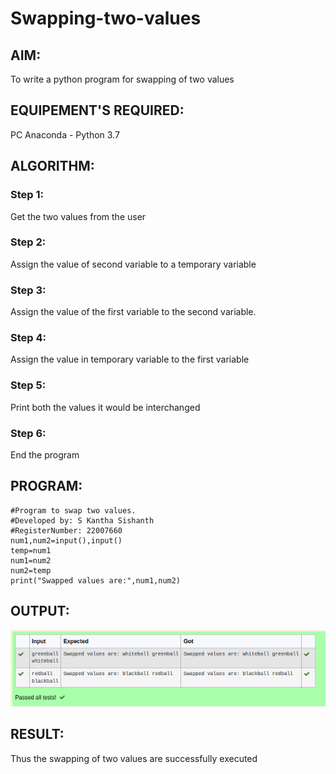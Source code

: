 # Swapping-two-values

## AIM:
To write a python program for swapping of two values

## EQUIPEMENT'S REQUIRED: 
PC
Anaconda - Python 3.7

## ALGORITHM: 
### Step 1:
Get the two values from the user
### Step 2: 
Assign the value of second variable to a temporary variable 
### Step 3: 
Assign the value of the first variable to the second variable.
### Step 4:  
Assign the value in temporary variable to the first variable
### Step 5: 
Print both the values it would be interchanged
### Step 6: 
End the program

## PROGRAM:
```
#Program to swap two values.
#Developed by: S Kantha Sishanth
#RegisterNumber: 22007660
num1,num2=input(),input()
temp=num1
num1=num2
num2=temp
print("Swapped values are:",num1,num2)
```
## OUTPUT:
!['output'](/Swappingimage.png)

## RESULT:
Thus the swapping of two values are successfully executed



